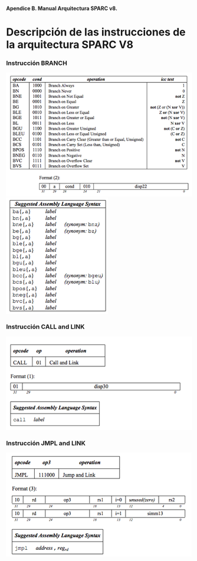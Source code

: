 #### Apendice B. Manual Arquitectura SPARC v8.
# Descripción de las instrucciones de la arquitectura SPARC V8
### Instrucción BRANCH
![Instrucciones en SPARC V8](./images/branch.png "Definición de Instrucciones BRANCH")
![Instrucciones en SPARC V8](./images/branch2.png "Definición de Instrucciones BRANCH")
### Instrucción CALL and LINK
![Instrucciones en SPARC V8](./images/call1.png "Definición de Instrucciones BRANCH")
### Instrucción JMPL and LINK
![Instrucciones en SPARC V8](./images/JMPL1.png "Definición de Instrucciones BRANCH")

